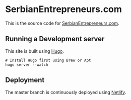 # SerbianEntrepreneurs.com


This is the source code for [SerbianEntrepreneurs.com](https://serbianentrepreneurs.com). 

## Running a Development server

This site is built using [Hugo](http://gethugo.io).

```
# Install Hugo first using Brew or Apt
hugo server --watch
```


## Deployment

The master branch is continuously deployed using [Netlify](https://netflify.com).
